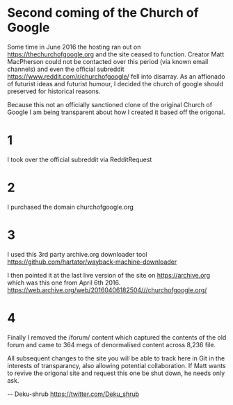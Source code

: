 # Second coming of the Church of Google

Some time in June 2016 the hosting ran out on https://thechurchofgoogle.org and the site ceased to function. Creator Matt MacPherson could not be contacted over this period (via known email channels) and even the official subreddit https://www.reddit.com/r/churchofgoogle/ fell into disarray. As an affionado of futurist ideas and futurist humour, I decided the church of google should preserved for historical reasons.

Because this not an officially sanctioned clone of the original Church of Google I am being transparent about how I created it based off the origonal.

# 1
I took over the official subreddit via RedditRequest

# 2
I purchased the domain churchofgoogle.org

# 3 
I used this 3rd party archive.org downloader tool https://github.com/hartator/wayback-machine-downloader

I then pointed it at the last live version of the site on https://archive.org which was this one from April 6th 2016. https://web.archive.org/web/20160406182504///churchofgoogle.org/

# 4 
Finally I removed the /forum/ content which captured the contents of the old forum and came to 364 megs of denormalised content across 8,236 file.

All subsequent changes to the site you will be able to track here in Git in the interests of transparancy, also allowing potential collaboration. If Matt wants to revive the origonal site and request this one be shut down, he needs only ask.

-- Deku-shrub https://twitter.com/Deku_shrub